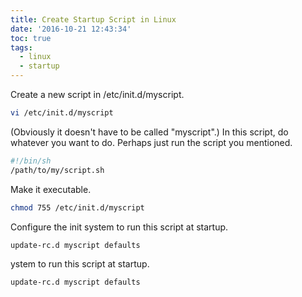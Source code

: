 ```yaml
---
title: Create Startup Script in Linux
date: '2016-10-21 12:43:34'
toc: true
tags:
  - linux
  - startup
---
```


Create a new script in /etc/init.d/myscript.

```sh
vi /etc/init.d/myscript
```

(Obviously it doesn't have to be called "myscript".) In this script, do whatever you want to do. Perhaps just run the script you mentioned.
<!-- more -->

```sh
#!/bin/sh
/path/to/my/script.sh
```

Make it executable.

```sh
chmod 755 /etc/init.d/myscript
```

Configure the init system to run this script at startup.

```sh
update-rc.d myscript defaults
```

ystem to run this script at startup.

```sh
update-rc.d myscript defaults
```
